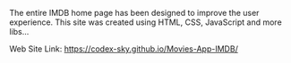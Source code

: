 The entire IMDB home page has been designed to improve the user experience. This site was created using HTML, CSS, JavaScript and more libs...

Web Site Link: https://codex-sky.github.io/Movies-App-IMDB/
